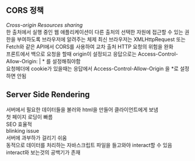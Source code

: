 ## CORS 정책
*Cross-origin Resources sharing*  
한 출처에서 실행 중인 웹 애플리케이션이 다른 출처의 선택한 자원에 접근할 수 있는 권한을 부여하도록 브라우저에 알려주는 체제
최신 브라우저는 XMLHttpRequest 또는 Fetch와 같은 API에서 CORS를 사용하여 교차 출처 HTTP 요청의 위험을 완화  
프론트에서 백으로 요청을 할때 origin이 설정되고 응답으로는 Access-Control-Allow-Origin: <origin> | * 를 설정해줘야함  
요청헤더에 cookie가 있을때는 응답에서 Access-Control-Allow-Origin 을 *로 설정하면 안됨
## Server Side Rendering
  서버에서 필요한 데이터들을 불러와 html을 만들어 클라이언트에게 보냄  
  첫 페이지 로딩이 빠름  
  SEO 효율적  
  blinking issue  
  서버에 과부하가 걸리기 쉬움  
  동적으로 데이터를 처리하는 자바스크립트 파일을 들고와야 interact할 수 있음 interact와 보는것의 공백기가 존재
  
